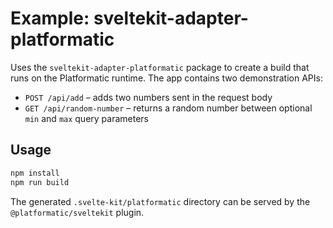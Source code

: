 # Example: sveltekit-adapter-platformatic

Uses the `sveltekit-adapter-platformatic` package to create a build that runs on the Platformatic runtime. The app contains two demonstration APIs:

- `POST /api/add` – adds two numbers sent in the request body
- `GET /api/random-number` – returns a random number between optional `min` and `max` query parameters

## Usage

```bash
npm install
npm run build
```

The generated `.svelte-kit/platformatic` directory can be served by the `@platformatic/sveltekit` plugin.

